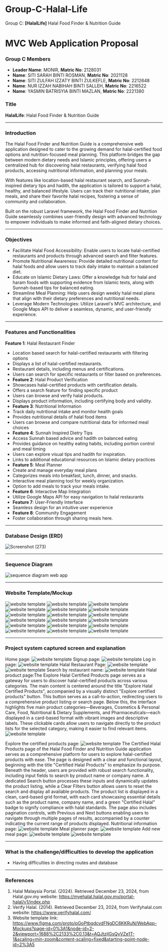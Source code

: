 # Group-C-Halal-Life
Group C: **[HalalLife]** Halal Food Finder &amp; Nutrition Guide
# MVC Web Application Proposal

### Group C Members
- **Leader Name**: MONIR, **Matric No**: 2128031
- **Name**: SITI SARAH BINTI ROSMAN, **Matric No**: 2021128
- **Name**: SITI ZULFAH IZZATY BINTI ZULKEFLE, **Matric No**: 2212648
- **Name**: NUR IZZAH NABIHAH BINTI SALLEH, **Matric No**: 2216522
- **Name**: YASMIN BATRISYIA BINTI MAZLAN, **Matric No**: 2221380
  
### Title
**HalalLife**: Halal Food Finder &amp; Nutrition Guide

---

### Introduction
The Halal Food Finder and Nutrition Guide is a comprehensive web application designed to cater to the growing demand for halal-certified food options and nutrition-focused meal planning. This platform bridges the gap between modern dietary needs and Islamic principles, offering users a centralized hub for discovering halal restaurants, verifying halal food products, accessing nutritional information, and planning your meals.

With features like location-based halal restaurant search, and Sunnah-inspired dietary tips and hadith, the application is tailored to support a halal, healthy, and balanced lifestyle. Users can track their nutritional intake, plan meals, and share their favorite halal recipes, fostering a sense of community and collaboration.

Built on the robust Laravel framework, the Halal Food Finder and Nutrition Guide seamlessly combines user-friendly design with advanced technology to empower individuals to make informed and faith-aligned dietary choices.

---

### Objectives
- Facilitate Halal Food Accessibility: Enable users to locate halal-certified restaurants and products through advanced search and filter features.
- Promote Nutritional Awareness: Provide detailed nutritional content for halal foods and allow users to track daily intake to maintain a balanced diet.
- Educate on Islamic Dietary Laws: Offer a knowledge hub for halal and haram foods with supporting evidence from Islamic texts, along with Sunnah-based tips for balanced eating.
- Streamline Meal Planning: Help users design weekly halal meal plans that align with their dietary preferences and nutritional needs.
- Leverage Modern Technologies: Utilize Laravel's MVC architecture, and Google Maps API to deliver a seamless, dynamic, and user-friendly experience. 

---

### Features and Functionalities
**Feature 1**: Halal Restaurant Finder
-  Location based search for halal-certified restaurants with filtering options
-  Displays a list of halal-certified restaurants.
-  Restaurant details, including menus and certifications.
-  Users can search for specific restaurants or filter based on preferences.
-  **Feature 2**: Halal Product Verification
- Showcases halal-certified products with certification details.
- Offers a search feature for finding specific product
- Users can browse and verify halal products.
- Displays product information, including certifying body and validity.
- **Feature 3**: Nutritional Information
- Track daily nutritional intake and monitor health goals
- Provides nutritional details of halal food items
- Users can browse and compare nutritional data for informed meal choices
- **Feature 4**: Sunnah Inspired Dietry Tips
- Access Sunnah based advice and hadith on balanced eating
- Provides guidance on healthy eating habits, including portion control and meal timing
- Users can explore visual tips and hadith for inspiration.
- Links to additional educational resources on Islamic dietary practices
-  **Feature 5**: Meal Planner
- Create and manage everyday meal plans
- Categorizes meals into breakfast, lunch, dinner, and snacks.
- Interactive meal planning tool for weekly organization.
- Option to add meals to track your meals intake.
-  **Feature 6**: Interactive Map Integration
- Utilize Google Maps API for easy navigation to halal restaurants
-  **Feature 7**: User-Friendly Interface
- Seamless design for an intuitive user experience
-  **Feature 8**: Community Engagement
- Foster collaboration through sharing meals here.

---

### Database Design (ERD)

![Screenshot (273)](https://github.com/user-attachments/assets/d55df917-01a8-45f0-8c17-a45a86dd43a8)

---

### Sequence Diagram

![sequence diagram web app](https://github.com/user-attachments/assets/eafa39cc-be5c-4af7-95c8-5e84af40998f)

---

### Website Template/Mockup

![website template](https://github.com/yasminbtrsy/Group-C-Halal-Food-Finder-Nutrition-Guide/blob/main/Screenshot%202024-12-31%20103003.png)
![website template](https://github.com/yasminbtrsy/Group-C-Halal-Food-Finder-Nutrition-Guide/blob/main/Screenshot%202024-12-31%20103020.png)
![website template](https://github.com/yasminbtrsy/Group-C-Halal-Food-Finder-Nutrition-Guide/blob/main/Screenshot%202024-12-31%20103051.png)
![website template](https://github.com/yasminbtrsy/Group-C-Halal-Food-Finder-Nutrition-Guide/blob/main/Screenshot%202024-12-31%20103035.png)
![website template](https://github.com/yasminbtrsy/Group-C-Halal-Food-Finder-Nutrition-Guide/blob/main/Screenshot%202024-12-31%20103102.png)
![website template](https://github.com/yasminbtrsy/Group-C-Halal-Food-Finder-Nutrition-Guide/blob/main/Screenshot%202024-12-31%20103116.png)
![website template](https://github.com/yasminbtrsy/Group-C-Halal-Food-Finder-Nutrition-Guide/blob/main/Screenshot%202024-12-31%20103133.png)
![website template](https://github.com/yasminbtrsy/Group-C-Halal-Food-Finder-Nutrition-Guide/blob/main/Screenshot%202024-12-31%20103142.png)
![website template](https://github.com/yasminbtrsy/Group-C-Halal-Food-Finder-Nutrition-Guide/blob/main/Screenshot%202024-12-31%20103210.png)
![website template](https://github.com/yasminbtrsy/Group-C-Halal-Food-Finder-Nutrition-Guide/blob/main/Screenshot%202024-12-31%20103225.png)
![website template](https://github.com/yasminbtrsy/Group-C-Halal-Food-Finder-Nutrition-Guide/blob/main/Screenshot%202024-12-31%20103238.png)
![website template](https://github.com/yasminbtrsy/Group-C-Halal-Food-Finder-Nutrition-Guide/blob/main/Screenshot%202024-12-31%20103324.png)
![website template](https://github.com/yasminbtrsy/Group-C-Halal-Food-Finder-Nutrition-Guide/blob/main/Screenshot%202024-12-31%20103335.png)
![website template](https://github.com/yasminbtrsy/Group-C-Halal-Food-Finder-Nutrition-Guide/blob/main/Screenshot%202024-12-31%20103344.png)
![website template](https://github.com/yasminbtrsy/Group-C-Halal-Food-Finder-Nutrition-Guide/blob/main/Screenshot%202024-12-31%20103352.png)
![website template](https://github.com/yasminbtrsy/Group-C-Halal-Food-Finder-Nutrition-Guide/blob/main/Screenshot%202024-12-31%20103407.png)
![website template](https://github.com/yasminbtrsy/Group-C-Halal-Food-Finder-Nutrition-Guide/blob/main/Screenshot%202024-12-31%20103416.png)
![website template](https://github.com/yasminbtrsy/Group-C-Halal-Food-Finder-Nutrition-Guide/blob/main/Screenshot%202024-12-31%20103431.png)

---


### Project system captured screen and explanation

Home page:
![website template](https://github.com/yasminbtrsy/Group-C-Halal-Food-Finder-Nutrition-Guide/blob/main/1.png)
Signup page:
![website template](https://github.com/yasminbtrsy/Group-C-Halal-Food-Finder-Nutrition-Guide/blob/main/2.png)
Log in page:
![website template](https://github.com/yasminbtrsy/Group-C-Halal-Food-Finder-Nutrition-Guide/blob/main/3.png)
Halal Restaurant Page:
![website template](https://github.com/yasminbtrsy/Group-C-Halal-Food-Finder-Nutrition-Guide/blob/main/4.png)
![website template](https://github.com/yasminbtrsy/Group-C-Halal-Food-Finder-Nutrition-Guide/blob/main/5.png)
Search by restaurant name:
![website template](https://github.com/yasminbtrsy/Group-C-Halal-Food-Finder-Nutrition-Guide/blob/main/6.png)
Halal product page:The Explore Halal Certified Products page serves as a gateway for users to discover halal-certified products across various categories. The main content is centered around the title "Explore Halal Certified Products", accompanied by a visually distinct "Explore certified products" button. This button serves as a call-to-action, redirecting users to a comprehensive product listing or search page. Below this, the interface highlights five main product categories—Beverages, Cosmetics & Personal Care, Food, Nutritional & Dietary Supplements, and Pharmaceuticals—each displayed in a card-based format with vibrant images and descriptive labels. These clickable cards allow users to navigate directly to the product lists for the selected category, making it easier to find relevant items.
![website template](https://github.com/yasminbtrsy/Group-C-Halal-Food-Finder-Nutrition-Guide/blob/main/7.png)

Explore the certified products page:
![website template](https://github.com/yasminbtrsy/Group-C-Halal-Food-Finder-Nutrition-Guide/blob/main/8.png)
The Certified Halal Products page of the Halal Food Finder and Nutrition Guide application serves as a comprehensive platform for users to explore halal-certified products with ease. The page is designed with a clear and functional layout, beginning with the title "Certified Halal Products" to emphasize its purpose. Beneath the header, users are provided with robust search functionality, including input fields to search by product name or company name. A dedicated Search button processes these inputs and dynamically updates the product listing, while a Clear Filters button allows users to reset the search and display all available products. The product list is displayed in a clean, card-based grid format, with each card showcasing essential details such as the product name, company name, and a green "Certified Halal" badge to signify compliance with halal standards. The page also includes pagination controls, with Previous and Next buttons enabling users to navigate through multiple pages of results, accompanied by a counter indicating the current range of products displayed.
Nutritional information page:
![website template](https://github.com/yasminbtrsy/Group-C-Halal-Food-Finder-Nutrition-Guide/blob/main/10.png)
Meal planner page:
![website template](https://github.com/yasminbtrsy/Group-C-Halal-Food-Finder-Nutrition-Guide/blob/main/11.png)
Add new meal page:
![website template](https://github.com/yasminbtrsy/Group-C-Halal-Food-Finder-Nutrition-Guide/blob/main/12.png)
![website template](https://github.com/yasminbtrsy/Group-C-Halal-Food-Finder-Nutrition-Guide/blob/main/13.png)

---


### What is the challenge/difficulties to develop the application
- Having difficulties in directing routes and database

---

### References
1. Halal Malaysia Portal. (2024). Retrieved December 23, 2024, from Halal.gov.my website: https://myehalal.halal.gov.my/portal-halal/v1/index.php
2. Verify Halal. (2014). Retrieved December 23, 2024, from Verifyhalal.com website: https://www.verifyhalal.com/
3. Website template link: https://www.figma.com/proto/pGoPtbgdcvdFNgDC6KKRuN/WebApp-Mockups?page-id=0%3A1&node-id=2-2&viewport=1688%2C2133%2C0.13&t=AQJtzjIGsQyVZe1T-1&scaling=min-zoom&content-scaling=fixed&starting-point-node-id=2%3A5


‌
